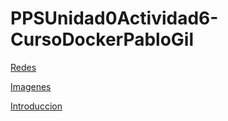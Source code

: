 # PPSUnidad0Actividad6-CursoDockerPabloGil

[Redes](redes.md)

[Imagenes](imagenes.md)

[Introduccion](introduccion.md)


